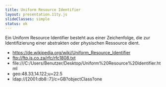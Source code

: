 ```yaml
---
title: Uniform Resource Identifier
layout: presentation.11ty.js
slideClasses: simple
status: ok
---
```


Ein Uniform Resource Identifier besteht aus einer Zeichenfolge, die zur Identifizierung einer abstrakten oder physischen Ressource dient. 


- https://de.wikipedia.org/wiki/Uniform_Resource_Identifier
- ftp://ftp.is.co.za/rfc/rfc1808.txt
- file:///C:/Users/Benutzer/Desktop/Uniform%20Resource%20Identifier.html
- geo:48.33,14.122;u=22.5
- ldap://[2001:db8::7]/c=GB?objectClass?one